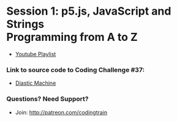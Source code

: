 # Session 1: p5.js, JavaScript and Strings<br />Programming from A to Z
* [Youtube Playlist](https://www.youtube.com/watch?v=HRANU6KtNEs&list=PLRqwX-V7Uu6aoeLx_mWfz6XwtFaD9SkVX&index=1)


### Link to source code to Coding Challenge #37: 
* [Diastic Machine](https://github.com/CodingTrain/Rainbow-Code/tree/master/challenges/CC_37_diastic)

### Questions? Need Support?
* Join: http://patreon.com/codingtrain
